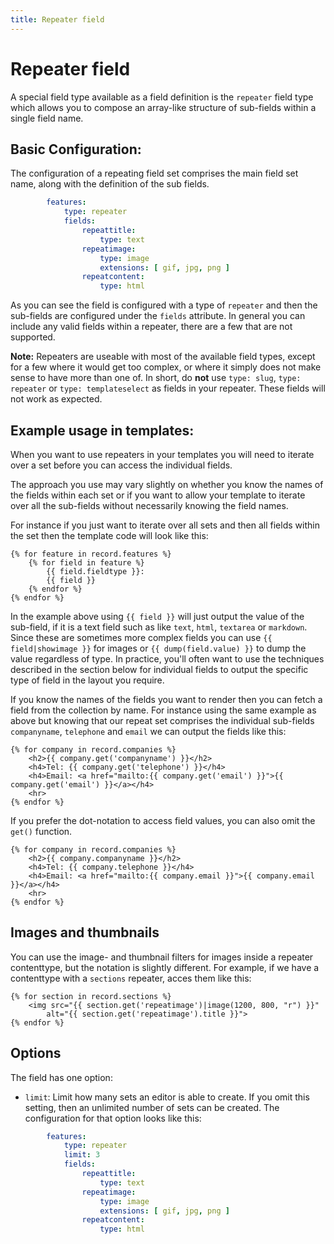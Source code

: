 ```yaml
---
title: Repeater field
---
```

Repeater field
==============

A special field type available as a field definition is the `repeater` field type which
allows you to compose an array-like structure of sub-fields within a single field name.

## Basic Configuration:

The configuration of a repeating field set comprises the main field set name, along with
the definition of the sub fields.

```yaml
        features:
            type: repeater
            fields:
                repeattitle:
                    type: text
                repeatimage:
                    type: image
                    extensions: [ gif, jpg, png ]
                repeatcontent:
                    type: html
```

As you can see the field is configured with a type of `repeater` and then the sub-fields
are configured under the `fields` attribute. In general you can include any valid fields
within a repeater, there are a few that are not supported.

<p class="note"><strong>Note:</strong> Repeaters are useable with most of the
available field types, except for a few where it would get too complex, or where
it simply does not make sense to have more than one of. In short, do
<strong>not</strong> use <code>type: slug</code>, <code>type: repeater</code> or
<code>type: templateselect</code> as fields in your repeater. These fields will
not work as expected. </p>

## Example usage in templates:

When you want to use repeaters in your templates you will need to iterate over
a set before you can access the individual fields.

The approach you use may vary slightly on whether you know the names of the
fields within each set or if you want to allow your template to iterate over
all the sub-fields without necessarily knowing the field names.

For instance if you just want to iterate over all sets and then all fields
within the set then the template code will look like this:

```twig
{% for feature in record.features %}
    {% for field in feature %}
        {{ field.fieldtype }}:
        {{ field }}
    {% endfor %}
{% endfor %}
```

In the example above using `{{ field }}` will just output the value of the 
sub-field, if it is a text field such as like `text`, `html`, `textarea` or 
`markdown`. Since these are sometimes more complex fields you can use 
`{{ field|showimage }}` for images or `{{ dump(field.value) }}` to dump the 
value regardless of type. In practice, you'll often want to use the techniques 
described in the section below for individual fields to output the specific type 
of field in the layout you require. 

If you know the names of the fields you want to render then you can fetch a
field from the collection by name. For instance using the same example as above
but knowing that our repeat set comprises the individual sub-fields
`companyname`, `telephone` and `email` we can output the fields like this:

```twig
{% for company in record.companies %}
    <h2>{{ company.get('companyname') }}</h2>
    <h4>Tel: {{ company.get('telephone') }}</h4>
    <h4>Email: <a href="mailto:{{ company.get('email') }}">{{ company.get('email') }}</a></h4>
    <hr>
{% endfor %}
```

If you prefer the dot-notation to access field values, you can also omit the `get()` function.

```twig
{% for company in record.companies %}
    <h2>{{ company.companyname }}</h2>
    <h4>Tel: {{ company.telephone }}</h4>
    <h4>Email: <a href="mailto:{{ company.email }}">{{ company.email }}</a></h4>
    <hr>
{% endfor %}
```

## Images and thumbnails

You can use the image- and thumbnail filters for images inside a repeater
contenttype, but the notation is slightly different. For example, if we have a
contenttype with a `sections` repeater, acces them like this:

```twig
{% for section in record.sections %}
    <img src="{{ section.get('repeatimage')|image(1200, 800, "r") }}"
        alt="{{ section.get('repeatimage').title }}">
{% endfor %}
```

## Options

The field has one option:

* `limit`: Limit how many sets an editor is able to create. If you omit this
  setting, then an unlimited number of sets can be created. The configuration
  for that option looks like this:

```yaml
        features:
            type: repeater
            limit: 3
            fields:
                repeattitle:
                    type: text
                repeatimage:
                    type: image
                    extensions: [ gif, jpg, png ]
                repeatcontent:
                    type: html
```
